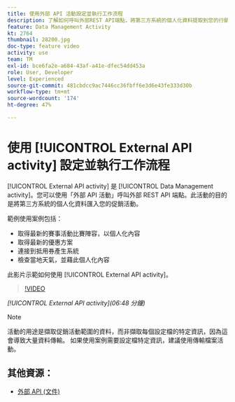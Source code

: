 ```yaml
---
title: 使用外部 API 活動設定並執行工作流程
description: 了解如何呼叫外部REST API端點，將第三方系統的個人化資料提取到您的行銷活動中。
feature: Data Management Activity
kt: 2764
thumbnail: 28200.jpg
doc-type: feature video
activity: use
team: TM
exl-id: bce6fa2e-a684-43af-a41e-dfec54dd453a
role: User, Developer
level: Experienced
source-git-commit: 481cbdcc9ac7446cc36fbff6e3d6e43fe333d30b
workflow-type: tm+mt
source-wordcount: '174'
ht-degree: 47%

---
```


# 使用 [!UICONTROL External API activity] 設定並執行工作流程

[!UICONTROL External API activity] 是 [!UICONTROL Data Management activity]。您可以使用「外部 API 活動」呼叫外部 REST API 端點。此活動的目的是將第三方系統的個人化資料匯入您的促銷活動。

範例使用案例包括：

* 取得最新的賽事活動比賽陣容，以個人化內容
* 取得最新的優惠方案
* 連接到抵用券產生系統
* 檢查當地天氣，並藉此個人化內容

此影片示範如何使用 [!UICONTROL External API activity]。

>[!VIDEO](https://video.tv.adobe.com/v/28200/?quality=12)

*[!UICONTROL External API activity](06:48 分鐘)*

>[!NOTE]
>
>活動的用途是擷取促銷活動範圍的資料，而非擷取每個設定檔的特定資訊，因為這會導致大量資料傳輸。 如果使用案例需要設定檔特定資訊，建議使用傳輸檔案活動。

## 其他資源：

* [外部 API (文件)](https://experienceleague.adobe.com/docs/campaign-standard/using/managing-processes-and-data/data-management-activities/external-api.html?lang=en)
